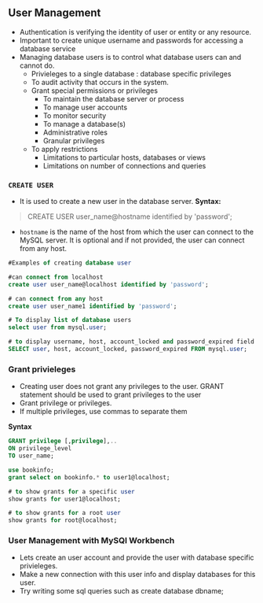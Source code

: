 ## User Management

- Authentication is verifying the identity of user or entity or any resource. 
- Important to create unique username and passwords for accessing a database service
- Managing database users is to control what database users can and cannot do. 
	- Privieleges to a single database : database specific privileges
    - To audit activity that occurs in the system. 
    - Grant special permissions or privileges
		-  To maintain the database server or process
        -  To manage user accounts
        - To monitor security 
        - To manage a database(s)
        - Administrative roles
        - Granular privileges
	- To apply restrictions 
		- Limitations to particular hosts, databases or views
        - Limitations on number of connections and queries

### `CREATE USER` 
- It is used to create a new user in the database server. 
**Syntax:**
> CREATE USER user_name@hostname identified by 'password';

- `hostname` is the name of the host from which the user can connect to the MySQL server. It is  optional and if not provided, the user can connect from any host.

```sql
#Examples of creating database user

#can connect from localhost
create user user_name@localhost identified by 'password'; 

# can connect from any host
create user user_name1 identified by 'password'; 

# To display list of database users
select user from mysql.user;

# to display username, host, account_locked and password_expired field 
SELECT user, host, account_locked, password_expired FROM mysql.user;
  ```  
 
### Grant privieleges
- Creating user does not grant any privileges to the user. GRANT statement should be used to grant privileges to the user
- Grant privilege or privileges. 
- If multiple privileges, use commas to separate them

**Syntax**

```sql
GRANT privilege [,privilege],.. 
ON privilege_level 
TO user_name;
```

```sql
use bookinfo;
grant select on bookinfo.* to user1@localhost;

# to show grants for a specific user 
show grants for user1@localhost;

# to show grants for a root user 
show grants for root@localhost;
```
### User Management with MySQl Workbench
- Lets create an user account and provide the user with database specific privieleges.
- Make a new connection with this user info and display databases for this user. 
- Try writing some sql queries such as create database dbname; 

